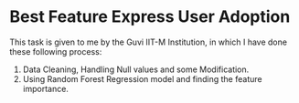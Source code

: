 # Best Feature Express User Adoption
This task is given to me by the Guvi IIT-M Institution, in which I have done these following process:
  1. Data Cleaning, Handling Null values and some Modification.
  2. Using Random Forest Regression model and finding the feature importance.

